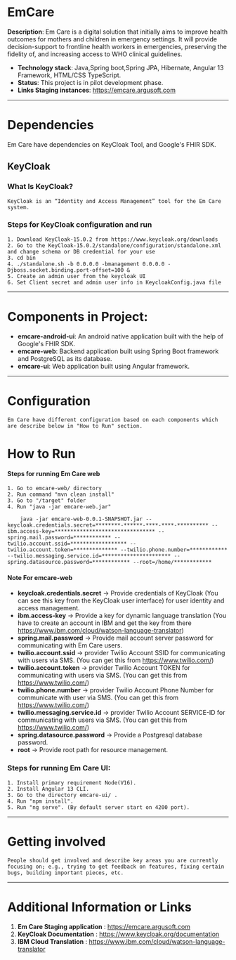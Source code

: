 # EmCare

 **Description**: Em Care is a digital solution that initially aims to improve health outcomes for mothers and children in emergency settings. It will provide decision-support to frontline health workers in emergencies, preserving the fidelity of, and increasing access to WHO clinical guidelines.

   - **Technology stack**: Java,Spring boot,Spring JPA, Hibernate, Angular 13 Framework, HTML/CSS TypeScript.
   - **Status**: This project is in pilot development phase.
   - **Links Staging instances**: https://emcare.argusoft.com
***
# Dependencies

Em Care have dependencies on KeyCloak Tool, and Google's FHIR SDK.
## **KeyCloak**
### What Is KeyCloak?
    KeyCloak is an “Identity and Access Management” tool for the Em Care system.
### Steps for KeyCloak configuration and run
    1. Download KeyCloak-15.0.2 from https://www.keycloak.org/downloads
    2. Go to the KeyCloak-15.0.2/standalone/configuration/standalone.xml and change schema or DB credential for your use
    3. cd bin 
    4. ./standalone.sh -b 0.0.0.0 -bmanagement 0.0.0.0 -Djboss.socket.binding.port-offset=100 &
    5. Create an admin user from the keycloak UI
    6. Set Client secret and admin user info in KeycloakConfig.java file
***
# Components in Project:

- **emcare-android-ui**: An android native application built with the help of Google's FHIR SDK.
- **emcare-web**: Backend application built using Spring Boot framework and PostgreSQL as its database.
- **emcare-ui**: Web application built using Angular framework.
*** 
# Configuration

    Em Care have different configuration based on each components which are describe below in "How to Run" section. 
# How to Run
#### Steps for running Em Care web


    1. Go to emcare-web/ directory
    2. Run command "mvn clean install"
    3. Go to "/target" folder
    4. Run "java -jar emcare-web.jar"

        java -jar emcare-web-0.0.1-SNAPSHOT.jar --keycloak.credentials.secret=********-******-****-****-********** --ibm.access-key=******************************** --spring.mail.password=************ --twilio.account.ssid=****************** --twilio.account.token=************** --twilio.phone.number=************ --twilio.messaging.service.id=********************** --spring.datasource.password=************ --root=/home/************

#### Note For emcare-web

- **keycloak.credentials.secret** -> Provide credentials of KeyCloak (You can see this key from the KeyCloak user interface) for user identity and access management.
- **ibm.access-key** -> Provide a key for dynamic language translation (You have to create an account in IBM and get the key from there https://www.ibm.com/cloud/watson-language-translator)
- **spring.mail.password** -> Provide mail account server password for communicating with Em Care users.
- **twilio.account.ssid** -> provider Twilio Account SSID for communicating with users via SMS. (You can get this from https://www.twilio.com/)
- **twilio.account.token** -> provider Twilio Account TOKEN for communicating with users via SMS. (You can get this from https://www.twilio.com/)
- **twilio.phone.number** -> provider Twilio Account Phone Number for communicate with user via SMS. (You can get this from https://www.twilio.com/)
- **twilio.messaging.service.id** -> provider Twilio Account SERVICE-ID for communicating with users via SMS. (You can get this from https://www.twilio.com/)
- **spring.datasource.password** -> Provide a Postgresql database password.
- **root** -> Provide root path for resource management.


### **Steps for running Em Care UI**: 

    1. Install primary requirement Node(V16).
    2. Install Angular 13 CLI.
    3. Go to the directory emcare-ui/ .
    4. Run "npm install".
    5. Run "ng serve". (By default server start on 4200 port).
***
# Getting involved
    People should get involved and describe key areas you are currently focusing on; e.g., trying to get feedback on features, fixing certain bugs, building important pieces, etc.
***
# Additional Information or Links
1. **Em Care Staging application** : https://emcare.argusoft.com
2. **KeyCloak Documentation** : https://www.keycloak.org/documentation
3. **IBM Cloud Translation** : https://www.ibm.com/cloud/watson-language-translator

